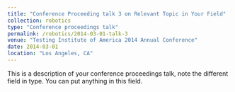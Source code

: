 ```yaml
---
title: "Conference Proceeding talk 3 on Relevant Topic in Your Field"
collection: robotics
type: "Conference proceedings talk"
permalink: /robotics/2014-03-01-talk-3
venue: "Testing Institute of America 2014 Annual Conference"
date: 2014-03-01
location: "Los Angeles, CA"
---
```


This is a description of your conference proceedings talk, note the different field in type. You can put anything in this field.
